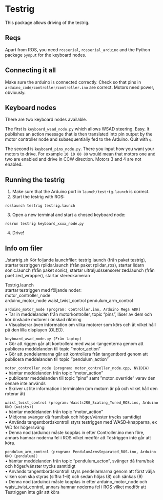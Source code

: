# Testrig
This package allows driving of the testrig.

## Reqs
Apart from ROS, you need ```rosserial```, ```rosserial_arduino``` and the Python package ```pynput``` for the keyboard nodes.

## Connecting it all
Make sure the arduino is connected correctly. Check so that pins in ```arduino_code/controller/controller.ino``` are correct. Motors need power, obviously.

## Keyboard nodes
There are two keyboard nodes available.

The first is ```keyboard_wsad_node.py``` which allows WSAD steering. Easy. It publishes an action message that is then translated into pin output by the motor controller node and subsequentially fed to the Arduino. Quit with ```q```.

The second is ```keyboard_pins_node.py```. There you input how you want your motors to drive. For example ```10 10 00 00``` would mean that motors one and two are enabled and drive in CCW direction. Motors 3 and 4 are not enabled.

## Running the testrig
1. Make sure that the Arduino port in ```launch/testrig.launch``` is correct.
2. Start the testrig with ROS:
```console
roslaunch testrig testrig.launch
```
3. Open a new terminal and start a chosed keyboard node:
```console
rosrun testrig keyboard_xxxx_node.py
```
4. Drive!

## Info om filer
./startrig.sh 
Kör foljande launchfiler:
testrig.launch (från paket testrig), startar testriggen
rplidar.launch (från paket rplidar_ros), startar lidarn 
sonic.launch (från paket sonic), startar ultraljudssensorer
zed.launch (från paet zed_wrapper), startar stereokameran 

Testrig.launch  
startar testriggen med följande noder:  
motor_controller_node  
arduino_motor_node
waist_twist_control
pendulum_arm_control

  
```arduino_motor_node (program: Controller.ino, Arduino Mega ADK)```  
    • Tar in meddelanden från motorkontroller, topic ”pins”, läser av dem och kör önskade motorer i önskad riktning  
    • Visualiserar även information om vilka motorer som körs och åt vilket håll på den lilla displayen (OLED).  
  
    
```keyboard_wsad_node.py (Från laptop)```  
    • Gör att riggen går att kontrollera med wasd-tangenterna genom att publicera meddelanden till topic ”motor_action”  
    • Gör att pendelarmarna går att kontrollera från tangentbord genom att publicera meddelanden till topic ”pendulum_action”
      
      
```motor_controller_node (program: motor_controller_node.cpp, NVIDIA)```  
    • hämtar meddelanden från topic ”motor_action”  
    • publicerar meddelanden till topic ”pins” samt ”motor_override” varav den senare inte används   
    • Skriver ut lite information i terminalen (om motorn är på och vilket håll den roterar åt)  

```waist_twist_control (program: Waists2RG_Scaling_Tuned_ROS.ino, Arduino UNO (waists))```  
    • hämtar meddelanden från topic ”motor_action”  
    • Midjorna svänger då fram/bak och höger/vänster trycks samtidigt   
    • Används tangentbordskontroll styrs testriggen med WASD-knapparna, ex WD för högersväng  
    • Denna nod (arduino) måste kopplas in efter Controller.ino men före, annars hamnar noderna fel i ROS vilket medför att Testriggen inte går att köra.  
   
```pendulum_arm_control (program: PendulumArmsSeparated_ROS.ino, Arduino UNO (pendulum))```  
  • hämtar meddelanden från topic ”pendulum_acton”, svänger då fram/bak och höger/vänster trycks samtidigt   
  • Används tangentbordskontroll styrs pendelarmarna genom att först välja vilken som ska styras (siffra 1-6) och sedan höjas (8) och sänkas (9)  
  • Denna nod (arduino) måste kopplas in efter arduino_motor_node och waist_twist_control, annars hamnar noderna fel i ROS 
    vilket medför att Testriggen inte går att köra  
  
    

